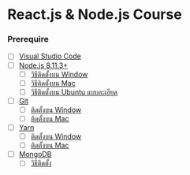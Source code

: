 # React.js & Node.js Course

### Prerequire
- [ ] [Visual Studio Code](https://code.visualstudio.com/)
- [ ] [Node.js 8.11.3+](https://nodejs.org/en/download/)
  - [ ] [วิธีติดตั้งบน Window](http://playground.cmmakerclub.com/2016/07/javascript/%E0%B8%81%E0%B8%B2%E0%B8%A3%E0%B8%95%E0%B8%B4%E0%B8%94%E0%B8%95%E0%B8%B1%E0%B9%89%E0%B8%87-node-js-%E0%B9%81%E0%B8%A5%E0%B8%B0-npm-%E0%B8%9A%E0%B8%99-windows/)
  - [ ] [วิธีติดตั้งบน Mac](http://nextflow.in.th/2013/setup-nodejs-phonegap-3-mac-os-x/)
  - [ ] [วิธีติดตั้งบน Ubuntu แบบละเอียด](https://www.ideagital.com/savepong/%E0%B8%A7%E0%B8%B4%E0%B8%98%E0%B8%B5%E0%B8%95%E0%B8%B4%E0%B8%94%E0%B8%95%E0%B8%B1%E0%B9%89%E0%B8%87-node-js-%E0%B8%9A%E0%B8%99-ubuntu-16-04-%E0%B9%81%E0%B8%9A%E0%B8%9A-step-by-step)
- [ ] [Git](https://git-scm.com/)
  - [ ] [ติดตั้งบน Window](https://gitforwindows.org/)
  - [ ] [ติดตั้งบน Mac](https://sourceforge.net/projects/git-osx-installer/)
- [ ] [Yarn](https://yarnpkg.com/en/docs/install#windows-stable)
  - [ ] [ติดตั้งบน Window](https://yarnpkg.com/en/docs/install#windows-stable)
  - [ ] [ติดตั้งบน Mac](https://yarnpkg.com/en/docs/install#mac-stable)
- [ ] [MongoDB](https://docs.mongodb.com/manual/administration/install-community/)
  - [ ] [วิธีติดตั้ง](https://devahoy.com/posts/getting-started-with-mongodb/)